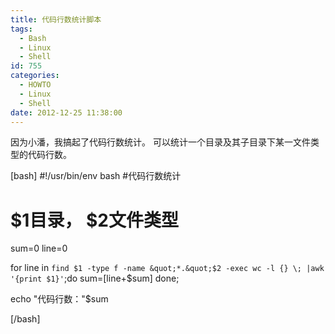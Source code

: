 ```yaml
---
title: 代码行数统计脚本
tags:
  - Bash
  - Linux
  - Shell
id: 755
categories:
  - HOWTO
  - Linux
  - Shell
date: 2012-12-25 11:38:00
---
```


因为小潘，我搞起了代码行数统计。
可以统计一个目录及其子目录下某一文件类型的代码行数。

[bash]
#!/usr/bin/env bash
#代码行数统计
# $1目录， $2文件类型

sum=0
line=0

for line in `find $1 -type f -name &quot;*.&quot;$2 -exec wc -l {} \; |awk '{print $1}'`;do
    sum=$[$line+$sum]
done;

echo &quot;代码行数：&quot;$sum

[/bash] 